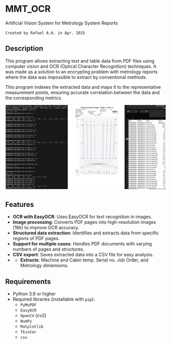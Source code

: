 # MMT_OCR
Artificial Vision System for Metrology System Reports

    Created by Rafael A.H. in Apr. 2025
       
## Description

This program allows extracting text and table data from PDF files using computer vision and OCR (Optical Character Recognition) techniques. It was made as a solution to an encrypting problem with metrology reports where the data was impossible to extract by conventional methods.

This program indexes the extracted data and maps it to the representative measurement points, ensuring accurate correlation between the data and the corresponding metrics.

![Accuracy and loss over epoch](Example.png)

## Features

- **OCR with EasyOCR**: Uses EasyOCR for text recognition in images.
- **Image processing**: Converts PDF pages into high-resolution images (16k) to improve OCR accuracy.
- **Structured data extraction**: Identifies and extracts data from specific regions of PDF pages.
- **Support for multiple cases**: Handles PDF documents with varying numbers of pages and structures.
- **CSV export**: Saves extracted data into a CSV file for easy analysis.
- - **Extracts**: Machine and Cabin temp. Serial no. Job Order, and Metrology dimensions.

## Requirements

- Python 3.8 or higher
- Required libraries (installable with `pip`):
    - `PyMuPDF` 
    - `EasyOCR`
    - `OpenCV` (cv2)
    - `NumPy`
    - `Matplotlib`
    - `Tkinter` 
    - `csv`

